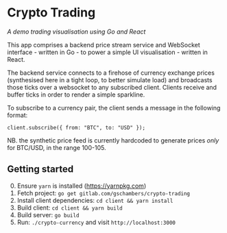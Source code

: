 # Crypto Trading
_A demo trading visualisation using Go and React_

This app comprises a backend price stream service and WebSocket interface - written in Go - to power a simple UI visualisation - written in React.

The backend service connects to a firehose of currency exchange prices (synthesised here in a tight loop, to better simulate load) and broadcasts those ticks over a websocket to any subscribed client. Clients receive and buffer ticks in order to render a simple sparkline.

To subscribe to a currency pair, the client sends a message in the following format:

```
client.subscribe({ from: "BTC", to: "USD" });
```

NB. the synthetic price feed is currently hardcoded to generate prices _only_ for BTC/USD, in the range 100-105.

## Getting started

0. Ensure `yarn` is installed (https://yarnpkg.com)
1. Fetch project: `go get gitlab.com/gschambers/crypto-trading`
2. Install client dependencies: `cd client && yarn install`
3. Build client: `cd client && yarn build`
4. Build server: `go build`
5. Run: `./crypto-currency` and visit `http://localhost:3000`
